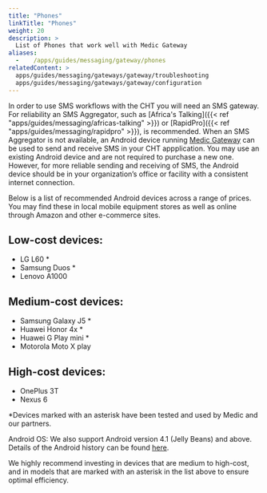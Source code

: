 ```yaml
---
title: "Phones"
linkTitle: "Phones"
weight: 20
description: >
  List of Phones that work well with Medic Gateway
aliases:
  -    /apps/guides/messaging/gateway/phones
relatedContent: >
  apps/guides/messaging/gateways/gateway/troubleshooting
  apps/guides/messaging/gateways/gateway/configuration
---
```


In order to use SMS workflows with the CHT you will need an SMS gateway. For reliability an SMS Aggregator, such as [Africa's Talking]({{< ref "apps/guides/messaging/africas-talking" >}}) or [RapidPro]({{< ref "apps/guides/messaging/rapidpro" >}}), is recommended. When an SMS Aggregator is not available, an Android device running [Medic Gateway](https://github.com/medic/medic-gateway) can be used to send and receive SMS in your CHT appplication. You may use an existing Android device and are not required to purchase a new one. However, for more reliable sending and receiving of SMS, the Android device should be in your organization’s office or facility with a consistent internet connection.

Below is a list of recommended Android devices across a range of prices. You may find these in local mobile equipment stores as well as online through Amazon and other e-commerce sites. 

## Low-cost devices:
- LG L60 *
- Samsung Duos *
- Lenovo A1000

## Medium-cost devices:
- Samsung Galaxy J5 *
- Huawei Honor 4x *
- Huawei G Play mini *
- Motorola Moto X play

## High-cost devices:
- OnePlus 3T
- Nexus 6

*Devices marked with an asterisk have been tested and used by Medic and our partners.

Android OS: We also support Android version 4.1 (Jelly Beans) and above. Details of the Android history can be found [here](https://en.wikipedia.org/wiki/Android_version_history). 

We highly recommend investing in devices that are medium to high-cost, and in models that are marked with an asterisk in the list above to ensure optimal efficiency.  
